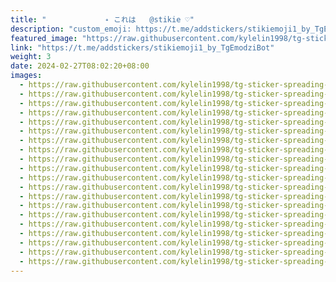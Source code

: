 ```yaml
---
title: "ㅤㅤ          ˖ これは   @stikie ♡"
description: "custom_emoji: https://t.me/addstickers/stikiemoji1_by_TgEmodziBot"
featured_image: "https://raw.githubusercontent.com/kylelin1998/tg-sticker-spreading-worldwide-images/main/img/243404d6-31a5-4535-a333-b8cc8a796f8f.jpg"
link: "https://t.me/addstickers/stikiemoji1_by_TgEmodziBot"
weight: 3
date: 2024-02-27T08:02:20+08:00
images:
  - https://raw.githubusercontent.com/kylelin1998/tg-sticker-spreading-worldwide-images/main/img/243404d6-31a5-4535-a333-b8cc8a796f8f.jpg
  - https://raw.githubusercontent.com/kylelin1998/tg-sticker-spreading-worldwide-images/main/img/d08db361-766e-4810-8248-c35151f38755.jpg
  - https://raw.githubusercontent.com/kylelin1998/tg-sticker-spreading-worldwide-images/main/img/032ad547-1f17-47ee-b5cc-90466fc0d61c.jpg
  - https://raw.githubusercontent.com/kylelin1998/tg-sticker-spreading-worldwide-images/main/img/c6a1bbea-c4e2-4eca-ba02-6d120e0ae594.jpg
  - https://raw.githubusercontent.com/kylelin1998/tg-sticker-spreading-worldwide-images/main/img/2ce1449a-8271-4d90-9265-2ecf32175b54.jpg
  - https://raw.githubusercontent.com/kylelin1998/tg-sticker-spreading-worldwide-images/main/img/2d2797ea-0101-4172-b33e-bde798405d28.jpg
  - https://raw.githubusercontent.com/kylelin1998/tg-sticker-spreading-worldwide-images/main/img/aaa6f2a4-eabe-4187-bc8f-94588369df2d.jpg
  - https://raw.githubusercontent.com/kylelin1998/tg-sticker-spreading-worldwide-images/main/img/63ef479b-b2b3-48d6-a529-4c03f66f5988.jpg
  - https://raw.githubusercontent.com/kylelin1998/tg-sticker-spreading-worldwide-images/main/img/5eef12a2-41bf-4463-887f-ac907b0652a5.jpg
  - https://raw.githubusercontent.com/kylelin1998/tg-sticker-spreading-worldwide-images/main/img/bccf6c92-1a72-4351-a4a2-4b1e4d7cf7d7.jpg
  - https://raw.githubusercontent.com/kylelin1998/tg-sticker-spreading-worldwide-images/main/img/0cdd2b31-7825-4605-beb9-db7dacb5be6f.jpg
  - https://raw.githubusercontent.com/kylelin1998/tg-sticker-spreading-worldwide-images/main/img/158817cc-3a7a-4aea-9bcb-a92ef6b1730d.jpg
  - https://raw.githubusercontent.com/kylelin1998/tg-sticker-spreading-worldwide-images/main/img/45310f8b-6980-4432-aa62-e6f10d0a2ec9.jpg
  - https://raw.githubusercontent.com/kylelin1998/tg-sticker-spreading-worldwide-images/main/img/1fa55ec0-be5f-45f1-b658-699e670df310.jpg
  - https://raw.githubusercontent.com/kylelin1998/tg-sticker-spreading-worldwide-images/main/img/1c5e46e4-1529-414e-b78a-5d97e6ee4eef.jpg
  - https://raw.githubusercontent.com/kylelin1998/tg-sticker-spreading-worldwide-images/main/img/5eb339d8-2eb6-4ab4-a16e-7ad670202c8c.jpg
  - https://raw.githubusercontent.com/kylelin1998/tg-sticker-spreading-worldwide-images/main/img/765c97ff-acc3-4f06-84c9-e777c160dd15.jpg
  - https://raw.githubusercontent.com/kylelin1998/tg-sticker-spreading-worldwide-images/main/img/bb5d9ce7-1ed4-480b-9829-78f3860646d9.jpg
  - https://raw.githubusercontent.com/kylelin1998/tg-sticker-spreading-worldwide-images/main/img/60e90f8c-2c00-4f77-a044-7663b7a9b941.jpg
  - https://raw.githubusercontent.com/kylelin1998/tg-sticker-spreading-worldwide-images/main/img/d7acf868-ba45-49e6-a150-9368ad02e19a.jpg
---
```

